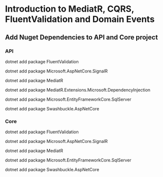# Introduction to MediatR, CQRS, FluentValidation and Domain Events

## Add Nuget Dependencies to API and Core project

### API
dotnet add package FluentValidation

dotnet add package Microsoft.AspNetCore.SignalR

dotnet add package MediatR

dotnet add package MediatR.Extensions.Microsoft.DependencyInjection

dotnet add package Microsoft.EntityFrameworkCore.SqlServer

dotnet add package Swashbuckle.AspNetCore

### Core
dotnet add package FluentValidation

dotnet add package Microsoft.AspNetCore.SignalR 

dotnet add package MediatR 

dotnet add package Microsoft.EntityFrameworkCore.SqlServer 

dotnet add package Swashbuckle.AspNetCore
